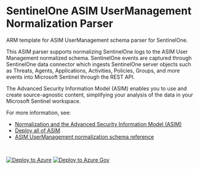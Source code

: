 # SentinelOne ASIM UserManagement Normalization Parser

ARM template for ASIM UserManagement schema parser for SentinelOne.

This ASIM parser supports normalizing SentinelOne logs to the ASIM User Management normalized schema. SentinelOne events are captured through SentinelOne data connector which ingests SentinelOne server objects such as Threats, Agents, Applications, Activities, Policies, Groups, and more events into Microsoft Sentinel through the REST API.


The Advanced Security Information Model (ASIM) enables you to use and create source-agnostic content, simplifying your analysis of the data in your Microsoft Sentinel workspace.

For more information, see:

- [Normalization and the Advanced Security Information Model (ASIM)](https://aka.ms/AboutASIM)
- [Deploy all of ASIM](https://aka.ms/DeployASIM)
- [ASIM UserManagement normalization schema reference](https://aka.ms/ASimUserManagementDoc)

<br>

[![Deploy to Azure](https://aka.ms/deploytoazurebutton)](https://portal.azure.com/#create/Microsoft.Template/uri/https%3A%2F%2Fraw.githubusercontent.com%2FAzure%2FAzure-Sentinel%2Fmaster%2FParsers%2FASimUserManagement%2FARM%2FASimUserManagementSentinelOne%2FASimUserManagementSentinelOne.json) [![Deploy to Azure Gov](https://aka.ms/deploytoazuregovbutton)](https://portal.azure.us/#create/Microsoft.Template/uri/https%3A%2F%2Fraw.githubusercontent.com%2FAzure%2FAzure-Sentinel%2Fmaster%2FParsers%2FASimUserManagement%2FARM%2FASimUserManagementSentinelOne%2FASimUserManagementSentinelOne.json)
